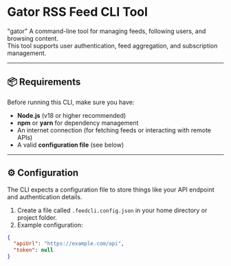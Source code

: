# Gator RSS Feed CLI Tool

"gator" A command-line tool for managing feeds, following users, and browsing content.  
This tool supports user authentication, feed aggregation, and subscription management.

---

## 📦 Requirements

Before running this CLI, make sure you have:

- **Node.js** (v18 or higher recommended)
- **npm** or **yarn** for dependency management
- An internet connection (for fetching feeds or interacting with remote APIs)
- A valid **configuration file** (see below)

---

## ⚙️ Configuration

The CLI expects a configuration file to store things like your API endpoint and authentication details.

1. Create a file called `.feedcli.config.json` in your home directory or project folder.
2. Example configuration:

```json
{
  "apiUrl": "https://example.com/api",
  "token": null
}


